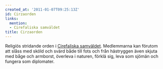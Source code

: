 ```yaml
---
created_at: '2011-01-07T09:25:13Z'
id: Cirzaorden
links:
  mention:
  - Cirefaliska samväldet
title: Cirzaorden
---
```


Religiös stridande orden i [Cirefaliska samväldet]. Medlemmarna kan förutom att slåss med sköld och
svärd både till fots och från hästryggen även skjuta med båge och armborst, överleva i naturen,
förklä sig, leva som sjömän och fungera som diplomater.

  [Cirefaliska samväldet]: Cirefaliska_samväldet
